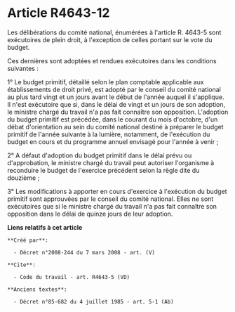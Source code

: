 # Article R4643-12

Les délibérations du comité national, énumérées à l'article R. 4643-5 sont exécutoires de plein droit, à l'exception de
celles portant sur le vote du budget. 

Ces dernières sont adoptées et rendues exécutoires dans les conditions suivantes : 

1° Le budget primitif, détaillé selon le plan comptable applicable aux établissements de droit privé, est adopté par le
conseil du comité national au plus tard vingt et un jours avant le début de l'année auquel il s'applique. Il n'est exécutoire
que si, dans le délai de vingt et un jours de son adoption, le ministre chargé du travail n'a pas fait connaître son
opposition. L'adoption du budget primitif est précédée, dans le courant du mois d'octobre, d'un débat d'orientation au sein
du comité national destiné à préparer le budget primitif de l'année suivante à la lumière, notamment, de l'exécution du
budget en cours et du programme annuel envisagé pour l'année à venir ; 

2° A défaut d'adoption du budget primitif dans le délai prévu ou d'approbation, le ministre chargé du travail peut autoriser
l'organisme à reconduire le budget de l'exercice précédent selon la règle dite du douzième ; 

3° Les modifications à apporter en cours d'exercice à l'exécution du budget primitif sont approuvées par le conseil du comité
national. Elles ne sont exécutoires que si le ministre chargé du travail n'a pas fait connaître son opposition dans le délai
de quinze jours de leur adoption.

**Liens relatifs à cet article**

	**Créé par**:

	  - Décret n°2008-244 du 7 mars 2008 - art. (V)

	**Cite**:

	  - Code du travail - art. R4643-5 (VD)

	**Anciens textes**:

	  - Décret n°85-682 du 4 juillet 1985 - art. 5-1 (Ab)
